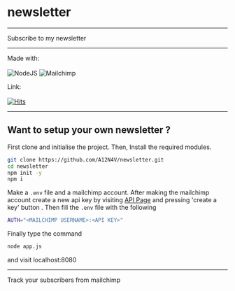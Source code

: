 # newsletter
<hr>Subscribe to my newsletter<hr>

Made with:
<br><br>
<img alt="NodeJS" src="https://img.shields.io/badge/node.js-%2343853D.svg?style=for-the-badge" />
<img alt="Mailchimp" src="https://img.shields.io/badge/Mailchimp%20API-yellow?style=for-the-badge" />

Link:<br><br>
[![Hits](https://img.shields.io/badge/newsletter-white?style=for-the-badge)](https://enigmatic-thicket-99001.herokuapp.com/)
<hr>

## Want to setup your own newsletter ?

First clone and initialise the project. Then, Install the required modules.

```sh
git clone https://github.com/A12N4V/newsletter.git
cd newsletter
npm init -y
npm i
```

Make a ```.env``` file and a mailchimp account. After making the mailchimp account create a new api key by visiting [API Page](https://us6.admin.mailchimp.com/account/api/) and pressing 'create a key' button . Then fill the ```.env``` file  with the following 

```sh
AUTH="<MAILCHIMP USERNAME>:<API KEY>"
```
Finally type the command
```sh
node app.js
```
and visit localhost:8080
<hr>
Track your subscribers from mailchimp
